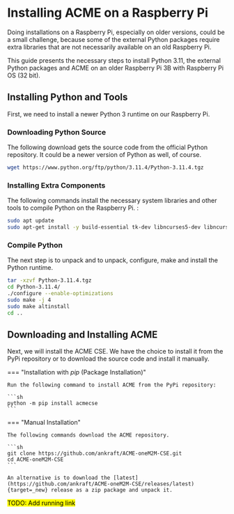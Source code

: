 # Installing ACME on a Raspberry Pi

Doing installations on a Raspberry Pi, especially on older versions, could be a small challenge, because some of the external Python packages require extra libraries that are not necessarily available on an old Raspberry Pi.

This guide presents the necessary steps to install Python 3.11, the external Python packages and ACME on an older Raspberry Pi 3B with Raspberry Pi OS (32 bit).

## Installing Python and Tools

First, we need to install a newer Python 3 runtime on our Raspberry Pi.

### Downloading Python Source

The following download gets the source code from the official Python repository. It could be a newer version of Python as well, of course.

```sh
wget https://www.python.org/ftp/python/3.11.4/Python-3.11.4.tgz
```

### Installing Extra Components

The following commands install the necessary system libraries and other tools to compile Python on the Raspberry Pi. :

```sh
sudo apt update
sudo apt-get install -y build-essential tk-dev libncurses5-dev libncursesw5-dev libreadline6-dev libdb5.3-dev libgdbm-dev libsqlite3-dev libssl-dev libbz2-dev libexpat1-dev liblzma-dev zlib1g-dev libffi-dev libatlas-base-dev libgeos-dev gfortran git cmake libpq-dev
```

### Compile Python

The next step is to unpack and to unpack, configure, make and install the Python runtime.
 
```sh
tar -xzvf Python-3.11.4.tgz 
cd Python-3.11.4/
./configure --enable-optimizations
sudo make -j 4
sudo make altinstall
cd ..
```

## Downloading and Installing ACME

Next, we will install the ACME CSE. We have the choice to install it from the PyPi repository or to download the source code and install it manually.

=== "Installation with *pip* (Package Installation)"

	Run the following command to install ACME from the PyPi repository:

	```sh
	python -m pip install acmecse
	```

=== "Manual Installation"

	The following commands download the ACME repository.

	```sh
	git clone https://github.com/ankraft/ACME-oneM2M-CSE.git
	cd ACME-oneM2M-CSE
	```

	An alternative is to download the [latest](https://github.com/ankraft/ACME-oneM2M-CSE/releases/latest){target=_new} release as a zip package and unpack it.

<mark>TODO: Add running link</mark>


 